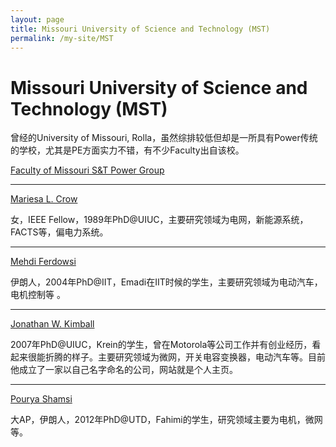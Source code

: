 ```yaml
---
layout: page
title: Missouri University of Science and Technology (MST)
permalink: /my-site/MST
---
```

# Missouri University of Science and Technology (MST)

曾经的University of Missouri, Rolla，虽然综排较低但却是一所具有Power传统的学校，尤其是PE方面实力不错，有不少Faculty出自该校。

[Faculty of Missouri S&T Power Group](https://power.mst.edu/people/faculty/)

---

[Mariesa L. Crow](https://brokenlink.mst.edu/cgi-bin/cgiwrap/brklink/handler.pl/ece.mst.edu/faculty-directory/mariesa-crow/)

女，IEEE Fellow，1989年PhD@UIUC，主要研究领域为电网，新能源系统，FACTS等，偏电力系统。

---

[Mehdi Ferdowsi](https://ece.mst.edu/faculty-directory/mehdi-ferdowsi/)

伊朗人，2004年PhD@IIT，Emadi在IIT时候的学生，主要研究领域为电动汽车，电机控制等 。

---

[Jonathan W. Kimball](https://ece.mst.edu/faculty-directory/jonathan-kimball/)

2007年PhD@UIUC，Krein的学生，曾在Motorola等公司工作并有创业经历，看起来很能折腾的样子。主要研究领域为微网，开关电容变换器，电动汽车等。目前他成立了一家以自己名字命名的公司，网站就是个人主页。

---

[Pourya Shamsi](https://ece.mst.edu/faculty-directory/pourya-shamsi/)

大AP，伊朗人，2012年PhD@UTD，Fahimi的学生，研究领域主要为电机，微网等。
